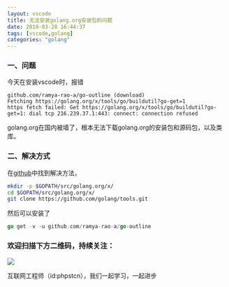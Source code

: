```yaml
---
layout: vscode
title: 无法安装golang.org安装包的问题
date: 2019-03-28 16:44:37
tags: [vscode,golang]
categories: "golang"
---
```

### 一、问题
今天在安装vscode时，报错
``` 
github.com/ramya-rao-a/go-outline (download)
Fetching https://golang.org/x/tools/go/buildutil?go-get=1
https fetch failed: Get https://golang.org/x/tools/go/buildutil?go-get=1: dial tcp 216.239.37.1:443: connect: connection refused
```
golang.org在国内被墙了，根本无法下载golang.org的安装包和源码包，以及类库。
### 二、解决方式
在[github](https://github.com/golang/lint/issues/288)中找到解决方法，

``` bash
mkdir -p $GOPATH/src/golang.org/x/  
cd $GOPATH/src/golang.org/x/
git clone https://github.com/golang/tools.git
```
然后可以安装了
``` go
go get -v -u github.com/ramya-rao-a/go-outline
```


### 欢迎扫描下方二维码，持续关注：
![](https://user-gold-cdn.xitu.io/2019/3/17/1698b447d75fb9bb?w=258&h=258&f=jpeg&s=28010)

互联网工程师（id:phpstcn），我们一起学习，一起进步